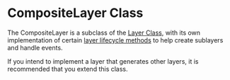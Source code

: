 # CompositeLayer Class

The CompositeLayer is a subclass of the
[Layer Class](/docs/api-reference/base-layer.md), with its own implementation
of certain
[layer lifecycle methods](/docs/advanced/layer-lifecycle.md#lifecycle-methods)
to help create sublayers and handle events.

If you intend to implement a layer that generates other layers, it is recommended
that you extend this class.